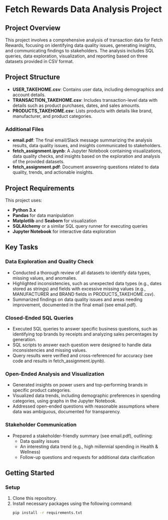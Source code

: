 # Fetch Rewards Data Analysis Project

## Project Overview
This project involves a comprehensive analysis of transaction data for Fetch Rewards, focusing on identifying data quality issues, generating insights, and communicating findings to stakeholders. The analysis includes SQL queries, data exploration, visualization, and reporting based on three datasets provided in CSV format.

## Project Structure
- **USER_TAKEHOME.csv**: Contains user data, including demographics and account details.
- **TRANSACTION_TAKEHOME.csv**: Includes transaction-level data with details such as product purchases, dates, and sales amounts.
- **PRODUCTS_TAKEHOME.csv**: Lists products with details like brand, manufacturer, and product categories.

### Additional Files
- **email.pdf**: The final email/Slack message summarizing the analysis results, data quality issues, and insights communicated to stakeholders.
- **fetch_assignment.ipynb**: A Jupyter Notebook containing visualizations, data quality checks, and insights based on the exploration and analysis of the provided datasets.
- **fetch_assignment.pdf**: Document answering questions related to data quality, trends, and actionable insights.

## Project Requirements
This project uses:
- **Python 3.x**
- **Pandas** for data manipulation
- **Matplotlib** and **Seaborn** for visualization
- **SQLAlchemy** or a similar SQL query runner for executing queries
- **Jupyter Notebook** for interactive data exploration

## Key Tasks
### Data Exploration and Quality Check
- Conducted a thorough review of all datasets to identify data types, missing values, and anomalies.
- Highlighted inconsistencies, such as unexpected data types (e.g., dates stored as strings) and fields with excessive missing values (e.g., MANUFACTURER and BRAND fields in PRODUCTS_TAKEHOME.csv).
- Summarized findings on data quality issues and areas needing improvement, documented in the final email (see email.pdf).

### Closed-Ended SQL Queries
- Executed SQL queries to answer specific business questions, such as identifying top brands by receipts and analyzing sales percentages by generation.
- SQL scripts to answer each question were designed to handle data inconsistencies and missing values.
- Query results were verified and cross-referenced for accuracy (see code and results in fetch_assignment.ipynb).

### Open-Ended Analysis and Visualization
- Generated insights on power users and top-performing brands in specific product categories.
- Visualized data trends, including demographic preferences in spending categories, using graphs in the Jupyter Notebook.
- Addressed open-ended questions with reasonable assumptions where data was ambiguous, documented for transparency.

### Stakeholder Communication
- Prepared a stakeholder-friendly summary (see email.pdf), outlining:
  - Data quality issues
  - An interesting data trend (e.g., high millennial spending in Health & Wellness)
  - Follow-up questions and requests for additional data clarification

## Getting Started
### Setup
1. Clone this repository.
2. Install necessary packages using the following command:
   ```bash
   pip install -r requirements.txt
